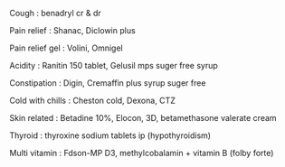 Cough : benadryl cr & dr 

Pain relief : Shanac, Diclowin plus 

Pain relief gel : Volini, Omnigel

Acidity : Ranitin 150 tablet, Gelusil mps suger free syrup 

Constipation : Digin, Cremaffin plus syrup suger free

Cold with chills : Cheston cold, Dexona, CTZ

Skin related : Betadine 10%, Elocon, 3D, betamethasone valerate cream 

Thyroid : thyroxine sodium tablets ip (hypothyroidism) 

Multi vitamin : Fdson-MP D3, methylcobalamin + vitamin B (folby forte) 
